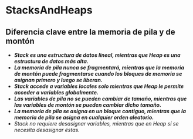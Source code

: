 # StacksAndHeaps

## Diferencia clave entre la memoria de pila y de montón

- **_Stack es una estructura de datos lineal, mientras que Heap es una estructura de datos más alta._**
- **_La memoria de pila nunca se fragmentará, mientras que la memoria de montón puede fragmentarse cuando los bloques de memoria se asignan primero y luego se liberan._**
- **_Stack accede a variables locales solo mientras que Heap le permite acceder a variables globalmente._**
- **_Las variables de pila no se pueden cambiar de tamaño, mientras que las variables de montón se pueden cambiar dicho tamaño._**
- **_La memoria de pila se asigna en un bloque contiguo, mientras que la memoria de pila se asigna en cualquier orden aleatorio._**
- _Stack no requiere desasignar variables, mientras que en Heap sí se necesita desasignar éstas._
